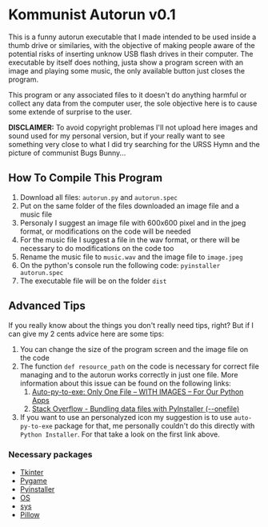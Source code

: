# **Kommunist Autorun v0.1**

This is a funny autorun executable that I made intended to be used inside a thumb drive or similaries, with the objective of making people aware of the potential risks of inserting unknow USB flash drives in their computer. The executable by itself does nothing, justa show a program screen with an image and playing some music, the only available button just closes the program.

This program or any associated files to it doesn't do anything harmful or collect any data from the computer user, the sole objective here is to cause some extende of surprise to the user.

**DISCLAIMER:** To avoid copyright problemas I'll not upload here images and sound used for my personal version, but if your really want to see something very close to what I did try searching for the URSS Hymn and the picture of communist Bugs Bunny...

## **How To Compile This Program**

1. Download all files: `autorun.py` and `autorun.spec`
2. Put on the same folder of the files downloaded an image file and a music file
3. Personaly I suggest an image file with 600x600 pixel and in the jpeg format, or modifications on the code will be needed
4. For the music file I suggest a file in the wav format, or there will be necessary to do modifications on the code too
5. Rename the music file to `music.wav` and the image file to `image.jpeg`
6. On the python's console run the following code: `pyinstaller autorun.spec`
7. The executable file will be on the folder `dist`

## **Advanced Tips**

If you really know about the things you don't really need tips, right? But if I can give my 2 cents advice here are some tips:

1. You can change the size of the program screen and the image file on the code
2. The function `def resource_path` on the code is necessary for correct file managing and to the autorun works correctly in just one file. More information about this issue can be found on the following links:
   1. [Auto-py-to-exe: Only One File – WITH IMAGES – For Our Python Apps](https://pythonprogramming.altervista.org/auto-py-to-exe-only-one-file-with-images-for-our-python-apps/)
   2. [Stack Overflow - Bundling data files with PyInstaller (--onefile)](https://stackoverflow.com/questions/7674790/bundling-data-files-with-pyinstaller-onefile/13790741#13790741)
3. If you want to use an personalyzed icon my suggestion is to use `auto-py-to-exe` package for that, me personally couldn't do this directly with `Python Installer`. For that take a look on the first link above.

### **Necessary packages**

- [Tkinter](https://docs.python.org/3/library/tkinter.html)
- [Pygame](https://www.pygame.org/news)
- [Pyinstaller](https://pyinstaller.org/en/stable/index.html)
- [OS](https://docs.python.org/3/library/os.html)
- [sys](https://docs.python.org/3/library/sys.html)
- [Pillow](https://pypi.org/project/Pillow/)
